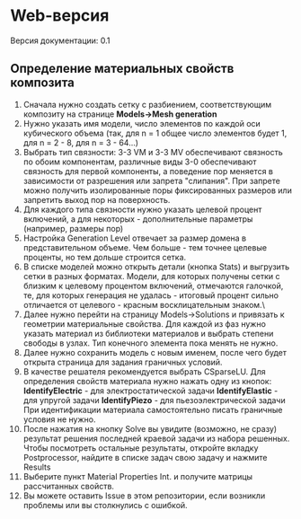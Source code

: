 
# Web-версия

Версия документации: 0.1
## Определение материальных свойств композита
1. Сначала нужно создать сетку с разбиением,
соответствующим композиту на странице **Models->Mesh generation**
2. Нужно указать имя модели, число элементов по каждой оси кубического объема
(так, для n = 1 общее число элементов будет 1, для n = 2 - 8, для n = 3 - 64...)
3. Выбрать тип связности: 3-3 VM и 3-3 MV обеспечивают связность по обоим компонентам, 
различные виды 3-0 обеспечивают связность для первой компоненты, а поведение пор меняется в зависимости от разрешения или запрета "слипания".
При запрете можно получить изолированные поры фиксированных размеров или запретить выход пор на поверхность.
4. Для каждого типа связности нужно указать целевой процент включений, а для некоторых - дополнительные параметры (например, размеры пор)
5. Настройка Generation Level отвечает за размер домена в представительном объеме. Чем больше - тем точнее целевые проценты, но тем дольше строится сетка.
6. В списке моделей можно открыть детали (кнопка Stats) и выгрузить сетки в разных форматах. Модели, для
которых получены сетки с близким к целевому процентом включений, отмечаются галочкой, те, для которых генерация не удалась - итоговый процент сильно отличается от целевого - красным восклицательным знаком.\
7. Далее нужно перейти на страницу Models->Solutions и привязать к геометрии материальные свойства.
Для каждой из фаз нужно указать материал из библиотеки материалов и выбрать степени свободы в узлах.
Тип конечного элемента пока менять не нужно.
8. Далее нужно сохранить модель с новым именем, после чего будет открыта страница для задания граничных условий.
9. В качестве решателя рекомендуется выбрать CSparseLU. Для определения свойств материала нужно нажать одну из кнопок:
    **IdentifyElectric** - для электростатической задачи
    **IdentifyElastic** - для упругой задачи
    **IdentifyPiezo** - для пьезоэлектрической задачи
    При идентификации материала самостоятельно писать граничные условия не нужно.
10. После нажатия на кнопку Solve вы увидите (возможно, не сразу) результат решения последней краевой задачи из набора решенных.
Чтобы посмотреть остальные результаты, откройте вкладку Postprocessor, найдите в списке задач свою задачу и нажмите Results
11. Выберите пункт Material Properties Int. и получите матрицы рассчитанных свойств.
12. Вы можете оставить Issue в этом репозитории, если возникли проблемы или вы столкнулись с ошибкой.
 


